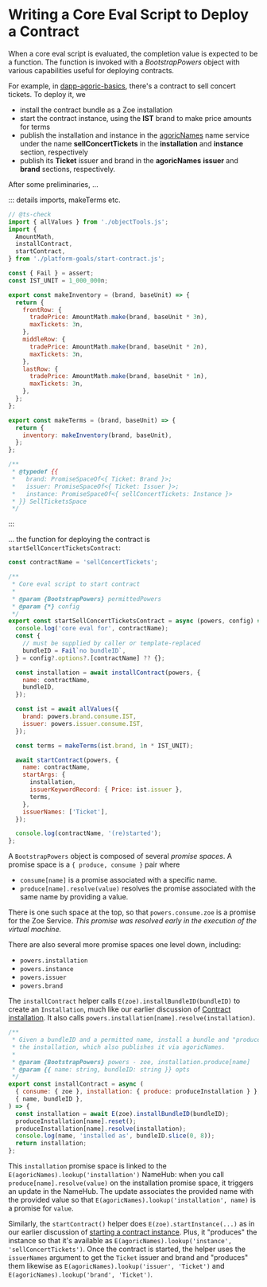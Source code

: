 # Writing a Core Eval Script to Deploy a Contract

When a core eval script is evaluated, the completion value is expected
to be a function. The function is invoked with a _BootstrapPowers_ object
with various capabilities useful for deploying contracts.

For example, in [dapp-agoric-basics](https://github.com/Agoric/dapp-agoric-basics/),
there's a contract to sell concert tickets. To deploy it, we

- install the contract bundle as a Zoe installation
- start the contract instance, using the **IST** brand to make price amounts for terms
- publish the installation and instance in the [agoricNames](../integration/name-services.md#agoricnames-agoricnamesadmin-well-known-names) name service under the name **sellConcertTickets**
  in the **installation** and **instance** section, respectively
- publish its **Ticket** issuer and brand in the **agoricNames** **issuer** and **brand** sections, respectively.

After some preliminaries, ...

::: details imports, makeTerms etc.

```js
// @ts-check
import { allValues } from './objectTools.js';
import {
  AmountMath,
  installContract,
  startContract,
} from './platform-goals/start-contract.js';

const { Fail } = assert;
const IST_UNIT = 1_000_000n;

export const makeInventory = (brand, baseUnit) => {
  return {
    frontRow: {
      tradePrice: AmountMath.make(brand, baseUnit * 3n),
      maxTickets: 3n,
    },
    middleRow: {
      tradePrice: AmountMath.make(brand, baseUnit * 2n),
      maxTickets: 3n,
    },
    lastRow: {
      tradePrice: AmountMath.make(brand, baseUnit * 1n),
      maxTickets: 3n,
    },
  };
};

export const makeTerms = (brand, baseUnit) => {
  return {
    inventory: makeInventory(brand, baseUnit),
  };
};

/**
 * @typedef {{
 *   brand: PromiseSpaceOf<{ Ticket: Brand }>;
 *   issuer: PromiseSpaceOf<{ Ticket: Issuer }>;
 *   instance: PromiseSpaceOf<{ sellConcertTickets: Instance }>
 * }} SellTicketsSpace
 */
```

:::

... the function for deploying the contract is `startSellConcertTicketsContract`:

```js
const contractName = 'sellConcertTickets';

/**
 * Core eval script to start contract
 *
 * @param {BootstrapPowers} permittedPowers
 * @param {*} config
 */
export const startSellConcertTicketsContract = async (powers, config) => {
  console.log('core eval for', contractName);
  const {
    // must be supplied by caller or template-replaced
    bundleID = Fail`no bundleID`,
  } = config?.options?.[contractName] ?? {};

  const installation = await installContract(powers, {
    name: contractName,
    bundleID,
  });

  const ist = await allValues({
    brand: powers.brand.consume.IST,
    issuer: powers.issuer.consume.IST,
  });

  const terms = makeTerms(ist.brand, 1n * IST_UNIT);

  await startContract(powers, {
    name: contractName,
    startArgs: {
      installation,
      issuerKeywordRecord: { Price: ist.issuer },
      terms,
    },
    issuerNames: ['Ticket'],
  });

  console.log(contractName, '(re)started');
};
```

A `BootstrapPowers` object is composed of several _promise spaces_.
A promise space is a `{ produce, consume }` pair where

- `consume[name]` is a promise associated with a specific name.
- `produce[name].resolve(value)` resolves the promise associated with the same name by providing a value.

There is one such space at the top, so that `powers.consume.zoe` is a promise for the Zoe Service. _This promise was resolved early in the execution of the virtual machine._

There are also several more promise spaces one level down, including:

- `powers.installation`
- `powers.instance`
- `powers.issuer`
- `powers.brand`

The `installContract` helper calls `E(zoe).installBundleID(bundleID)` to create an `Installation`, much like our earlier discussion of [Contract installation](../zoe/#contract-installation).
It also calls `powers.installation[name].resolve(installation)`.

```js
/**
 * Given a bundleID and a permitted name, install a bundle and "produce"
 * the installation, which also publishes it via agoricNames.
 *
 * @param {BootstrapPowers} powers - zoe, installation.produce[name]
 * @param {{ name: string, bundleID: string }} opts
 */
export const installContract = async (
  { consume: { zoe }, installation: { produce: produceInstallation } },
  { name, bundleID },
) => {
  const installation = await E(zoe).installBundleID(bundleID);
  produceInstallation[name].reset();
  produceInstallation[name].resolve(installation);
  console.log(name, 'installed as', bundleID.slice(0, 8));
  return installation;
};
```

This `installation` promise space is linked to the `E(agoricNames).lookup('installation')` NameHub: when you call `produce[name].resolve(value)` on the installation promise space, it triggers an update in the NameHub. The update associates the provided name with the provided value so that `E(agoricNames).lookup('installation', name)` is a promise for `value`.

Similarly, the `startContract()` helper does `E(zoe).startInstance(...)` as
in our earlier discussion of [starting a contract instance](../zoe/#starting-a-contract-instance). Plus, it "produces" the instance
so that it's available as `E(agoricNames).lookup('instance', 'sellConcertTickets')`. Once the contract is started, the helper
uses the `issuerNames` argument to get the `Ticket` issuer and
brand and "produces" them likewise as `E(agoricNames).lookup('issuer', 'Ticket')` and `E(agoricNames).lookup('brand', 'Ticket')`.

